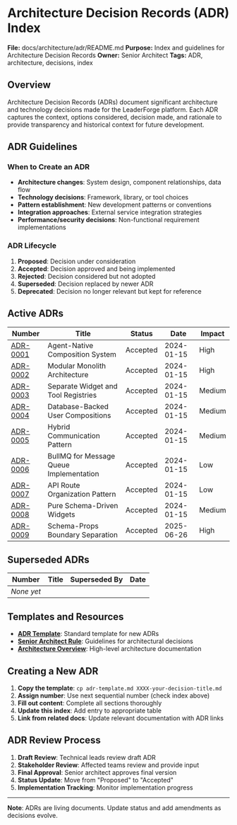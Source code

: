 # Architecture Decision Records (ADR) Index

**File:** docs/architecture/adr/README.md
**Purpose:** Index and guidelines for Architecture Decision Records
**Owner:** Senior Architect
**Tags:** ADR, architecture, decisions, index

## Overview

Architecture Decision Records (ADRs) document significant architecture and technology decisions made for the LeaderForge platform. Each ADR captures the context, options considered, decision made, and rationale to provide transparency and historical context for future development.

## ADR Guidelines

### When to Create an ADR
- **Architecture changes**: System design, component relationships, data flow
- **Technology decisions**: Framework, library, or tool choices
- **Pattern establishment**: New development patterns or conventions
- **Integration approaches**: External service integration strategies
- **Performance/security decisions**: Non-functional requirement implementations

### ADR Lifecycle
1. **Proposed**: Decision under consideration
2. **Accepted**: Decision approved and being implemented
3. **Rejected**: Decision considered but not adopted
4. **Superseded**: Decision replaced by newer ADR
5. **Deprecated**: Decision no longer relevant but kept for reference

## Active ADRs

| Number | Title | Status | Date | Impact |
|--------|-------|--------|------|---------|
| [ADR-0001](0001-agent-native-composition-system.md) | Agent-Native Composition System | Accepted | 2024-01-15 | High |
| [ADR-0002](0002-modular-monolith-architecture.md) | Modular Monolith Architecture | Accepted | 2024-01-15 | High |
| [ADR-0003](0003-separate-asset-registries.md) | Separate Widget and Tool Registries | Accepted | 2024-01-15 | Medium |
| [ADR-0004](0004-database-backed-compositions.md) | Database-Backed User Compositions | Accepted | 2024-01-15 | Medium |
| [ADR-0005](0005-hybrid-communication-pattern.md) | Hybrid Communication Pattern | Accepted | 2024-01-15 | Medium |
| [ADR-0006](0006-bullmq-message-queue.md) | BullMQ for Message Queue Implementation | Accepted | 2024-01-15 | Low |
| [ADR-0007](0007-api-route-organization.md) | API Route Organization Pattern | Accepted | 2024-01-15 | Low |
| [ADR-0008](0008-pure-schema-driven-widgets.md) | Pure Schema-Driven Widgets | Accepted | 2024-01-15 | Medium |
| [ADR-0009](0009-schema-props-boundary-separation.md) | Schema-Props Boundary Separation | Accepted | 2025-06-26 | High |

## Superseded ADRs

| Number | Title | Superseded By | Date |
|--------|-------|---------------|------|
| _None yet_ | | | |

## Templates and Resources

- **[ADR Template](adr-template.md)**: Standard template for new ADRs
- **[Senior Architect Rule](../../governance/senior-architect-rule.md)**: Guidelines for architectural decisions
- **[Architecture Overview](../overview/agent-native-composition-architecture.md)**: High-level architecture documentation

## Creating a New ADR

1. **Copy the template**: `cp adr-template.md XXXX-your-decision-title.md`
2. **Assign number**: Use next sequential number (check index above)
3. **Fill out content**: Complete all sections thoroughly
4. **Update this index**: Add entry to appropriate table
5. **Link from related docs**: Update relevant documentation with ADR links

## ADR Review Process

1. **Draft Review**: Technical leads review draft ADR
2. **Stakeholder Review**: Affected teams review and provide input
3. **Final Approval**: Senior architect approves final version
4. **Status Update**: Move from "Proposed" to "Accepted"
5. **Implementation Tracking**: Monitor implementation progress

---

**Note**: ADRs are living documents. Update status and add amendments as decisions evolve.
